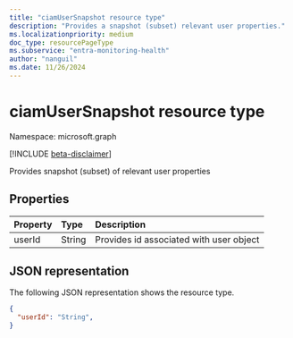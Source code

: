 ```yaml
---
title: "ciamUserSnapshot resource type"
description: "Provides a snapshot (subset) relevant user properties."
ms.localizationpriority: medium
doc_type: resourcePageType
ms.subservice: "entra-monitoring-health"
author: "nanguil"
ms.date: 11/26/2024 
---
```


# ciamUserSnapshot resource type

Namespace: microsoft.graph

[!INCLUDE [beta-disclaimer](../../includes/beta-disclaimer.md)]

Provides snapshot (subset) of relevant user properties



## Properties
| Property	   | Type	|Description|
|:---------------|:--------|:----------|
|userId|String|Provides id associated with user object|


## JSON representation

The following JSON representation shows the resource type.

<!-- {
  "blockType": "resource",
  "optionalProperties": [

  ],
  "@odata.type": "microsoft.graph.signUpStatus"
}-->

```json
{
  "userId": "String",
}

```

